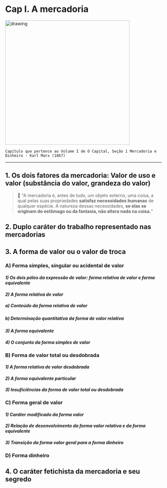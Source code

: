 # Cap I. A mercadoria

<img src="https://jrmcoaching.com.br/wp-content/uploads/2022/03/o-que-e-commodity.jpg" alt="drawing" width="400"/>

`Capítulo que pertence ao Volume I de O Capital, Seção 1 Mercadoria e Dinheiro - Karl Marx (1867)`
<hr> </hr>

##  1. Os dois fatores da mercadoria: Valor de uso e valor (substância do valor, grandeza do valor)
> 💭 "A mercadoria é, antes de tudo, um objeto externo, uma coisa, a qual pelas suas propriedades **satisfaz necessidades humanas** de qualquer espécie. A natureza dessas necessidades, **se elas se originam do estômago ou da fantasia, não altera nada na coisa.**"

##  2. Duplo caráter do trabalho representado nas mercadorias
##  3. A forma de valor ou o valor de troca
### A) Forma simples, singular ou acidental de valor
#### _1) Os dois pólos da expressão de valor: forma relativa de valor e forma equivalente_
#### _2) A forma relativa de valor_ 
##### a) Conteúdo da forma relativa de valor 
##### b) Determinação quantitativa da forma de valor relativa
#### _3) A forma equivalente_ 
#### _4) O conjunto da forma simples de valor_
### B) Forma de valor total ou desdobrada 
#### _1) A forma relativa de valor desdobrada_
#### _2) A forma equivalente particular_
#### _3) Insuficiências da forma de valor total ou desdobrada_
### C) Forma geral de valor 
#### _1) Caráter modificado da forma valor_ 
#### _2) Relação de desenvolvimento da forma valor relativa e da forma equivalente_ 
#### _3) Transição da forma valor geral para a forma dinheiro_ 
### D) Forma dinheiro
## 4. O caráter fetichista da mercadoria e seu segredo 
